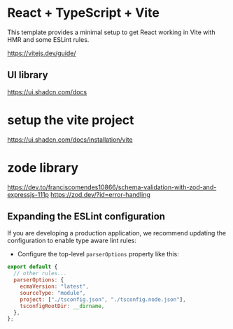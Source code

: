 # React + TypeScript + Vite

This template provides a minimal setup to get React working in Vite with HMR and some ESLint rules.

https://vitejs.dev/guide/

## UI library

https://ui.shadcn.com/docs

# setup the vite project

https://ui.shadcn.com/docs/installation/vite

# zode library

https://dev.to/franciscomendes10866/schema-validation-with-zod-and-expressjs-111p
https://zod.dev/?id=error-handling

## Expanding the ESLint configuration

If you are developing a production application, we recommend updating the configuration to enable type aware lint rules:

- Configure the top-level `parserOptions` property like this:

```js
export default {
  // other rules...
  parserOptions: {
    ecmaVersion: "latest",
    sourceType: "module",
    project: ["./tsconfig.json", "./tsconfig.node.json"],
    tsconfigRootDir: __dirname,
  },
};
```
